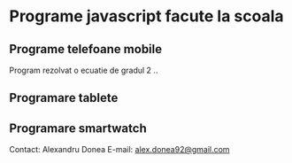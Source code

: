 # Programe javascript facute la scoala
## Programe telefoane mobile
Program rezolvat o ecuatie de gradul 2
..

## Programare tablete
## Programare smartwatch

Contact: Alexandru Donea
E-mail: alex.donea92@gmail.com

